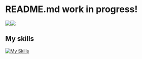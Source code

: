 # README.md work in progress!

<div style="display: flex">
    <img src="https://github-readme-stats.vercel.app/api?username=ngphuctoan&line_height=24&theme=highcontrast&hide=stars">
    <img src="https://github-readme-stats.vercel.app/api/top-langs/?username=ngphuctoan&layout=compact&theme=highcontrast">
</div>

## My skills

[![My Skills](https://skillicons.dev/icons?i=linux,py,godot,alpinejs,tailwind,bootstrap,html,css,js)](https://skillicons.dev)
